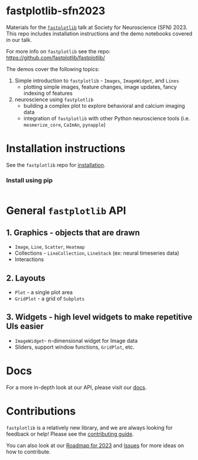 # fastplotlib-sfn2023

Materials for the [`fastplotlib`](https://github.com/fastplotlib/fastplotlib/) talk at Society for Neuroscience (SFN) 2023. This repo includes installation instructions and the demo notebooks covered in our talk. 

For more info on `fastplotlib` see the repo: https://github.com/fastplotlib/fastplotlib/

The demos cover the following topics:
1. Simple introduction to `fastplotlib` - `Images`, `ImageWidget`, and `Lines`
   - plotting simple images, feature changes, image updates, fancy indexing of features
2. neuroscience using `fastplotlib` 
   - building a complex plot to explore behavioral and calcium imaging data
   - integration of `fastplotlib` with other Python neuroscience tools (i.e. `mesmerize_core`, `CaImAn`, `pynapple`)
  
# Installation instructions

See the `fastplotlib` repo for [installation](https://github.com/fastplotlib/fastplotlib#installation). 

### Install using pip
```
```

# General `fastplotlib` API
## 1. Graphics - objects that are drawn
- `Image`, `Line`, `Scatter`, `Heatmap`
- Collections - `LineCollection`, `LineStack` (ex: neural timeseries data)
- Interactions
## 2. Layouts
- `Plot` - a single plot area
- `GridPlot` - a grid of `Subplots`
## 3. Widgets - high level widgets to make repetitive UIs easier
- `ImageWidget`- n-dimensional widget for Image data
- Sliders, support window functions, `GridPlot`, etc.

# Docs
For a more in-depth look at our API, please visit our [docs](https://fastplotlib.readthedocs.io/en/).

# Contributions
`fastplotlib` is a relatively new library, and we are always looking for feedback or help! Please see the [contributing guide](https://github.com/kushalkolar/fastplotlib/blob/master/CONTRIBUTING.md). 

You can also look at our [Roadmap for 2023](https://github.com/kushalkolar/fastplotlib/issues/55) and [Issues](https://github.com/kushalkolar/fastplotlib/issues) for more ideas on how to contribute.


